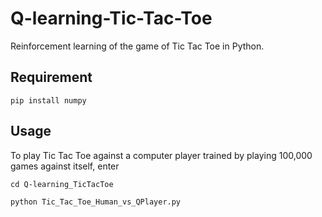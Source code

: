 # Q-learning-Tic-Tac-Toe
Reinforcement learning of the game of Tic Tac Toe in Python.

## Requirement
`pip install numpy` 

## Usage
To play Tic Tac Toe against a computer player trained by playing 100,000 games against itself, enter

`cd Q-learning_TicTacToe`

`python Tic_Tac_Toe_Human_vs_QPlayer.py` 




